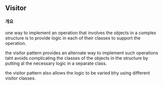 ## Visitor

#### 개요

one way to implement an operation that involves the objects in a complex structure is to provide logic in each of their classes to support the operation.

the visitor pattern provides an alternate way to implement such operations taht avoids complicating the classes of the objects in the structure by putting al the necessary logic in a separate class.

the visitor pattern also allows the logic to be varied bhy using different visitor classes.

